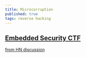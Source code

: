```yaml
---
title: Microcorruption
published: true
tags: reverse hacking
---
```


## [Embedded Security CTF](https://microcorruption.com/login)
[from HN discussion](https://news.ycombinator.com/item?id=11796620)

